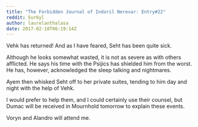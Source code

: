 ```yaml
---
title: "The Forbidden Journal of Indoril Nerevar: Entry#22"
reddit: 5ur6yl
author: laurelanthalasa
date: 2017-02-18T06:19:14Z
---
```


Vehk has returned! And as I have feared, Seht has been quite sick.

Although he looks somewhat wasted, it is not as severe as with others afflicted.  He says his time with the Psijics has shielded him from the worst.  He has, however, acknowledged the sleep talking and nightmares.

Ayem then whisked Seht off to her private suites, tending to him day and night with the help of Vehk.

I would prefer to help them, and I could certainly use their counsel, but Dumac will be received in Mournhold tomorrow to explain these events.

Voryn and Alandro will attend me.

